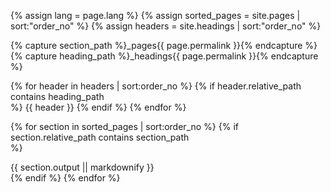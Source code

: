 {% assign lang = page.lang %}
{% assign sorted_pages = site.pages | sort:"order_no" %}
{% assign headers  = site.headings | sort:"order_no" %}
<div class="site-sub-page" >

{% capture section_path  %}_pages{{ page.permalink }}{% endcapture %}
{% capture heading_path  %}_headings{{ page.permalink }}{% endcapture %}

{% for header in headers | sort:order_no 
  %} {% if header.relative_path contains heading_path  
    %} {{ header }}
  {% endif 
%} {% endfor %}

{% for section in sorted_pages | sort:order_no 
  %}  {% if section.relative_path contains section_path  
  %} 
<section  class="main-content text-center {% 
   if section.class 
   %}{{ section.class }}{% endif %}">
   {{ section.output || markdownify }}
</section>
{% endif 
%} {% endfor %}


